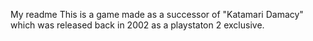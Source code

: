 My readme
This is a game made as a successor of "Katamari Damacy" which was released back in 2002 as a playstaton 2 exclusive. 
